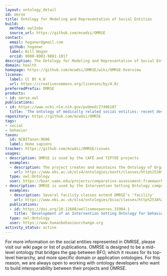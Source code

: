 ```yaml
---
layout: ontology_detail
id: omrse
title: Ontology for Modeling and Representation of Social Entities
build:
  method: owl2obo
  source_url: https://github.com/mcwdsi/OMRSE
contact:
  email: hoganwr@gmail.com
  github: hoganwr
  label: Bill Hogan
  orcid: 0000-0002-9881-1017
description: The Ontology for Modeling and Representation of Social Entities (OMRSE) is an OBO Foundry ontology that represents the various entities that arise from human social interactions, such as social acts, social roles, social groups, and organizations.
domain: health
homepage: https://github.com/mcwdsi/OMRSE/wiki/OMRSE-Overview
license:
  label: CC BY 4.0
  url: https://creativecommons.org/licenses/by/4.0/
preferredPrefix: OMRSE
products:
- id: omrse.owl
publications:
- id: https://www.ncbi.nlm.nih.gov/pubmed/27406187
  title: 'The ontology of medically related social entities: recent developments'
repository: https://github.com/mcwdsi/OMRSE
tags:
- social
- behavior
taxon:
  id: NCBITaxon:9606
  label: Homo sapiens
tracker: https://github.com/mcwdsi/OMRSE/issues
usages:
- description: OMRSE is used by the CAFÊ and TIPTOE projects
  examples:
  - description: The project creates and maintains the Ontology of Organizational Structures of Trauma centers and Trauma systems or OOSTT, which reuses OMRSE terms
    url: https://www.ebi.ac.uk/ols4/ontologies/oostt/classes/http%253A%252F%252Fpurl.obolibrary.org%252Fobo%252FOOSTT_00000089
  type: owl:Ontology
  user: https://boar.uams.edu/projects/comparative-assessment-framework-for-environments-of-trauma-care
- description: OMRSE is used by the Intervention Setting Ontology component of the Behavior Change Intervention Ontology
  examples:
  - description: Several facility classes extend OMRSE's 'facility'
    url: https://www.ebi.ac.uk/ols4/ontologies/bcio/classes/http%253A%252F%252Fhumanbehaviourchange.org%252Fontology%252FBCIO_026022
  publications:
  - id: https://doi.org/10.12688/wellcomeopenres.15904.1
    title: 'Development of an Intervention Setting Ontology for behaviour change: Specifying where interventions take place'
  type: owl:Ontology
  user: https://www.humanbehaviourchange.org
activity_status: active
---
```


For more information on the social entities represented in OMRSE, please visit our wiki page or list of publications. OMRSE is designed to be a mid-level ontology that bridges the gap between BFO, which it reuses for its top-level hierarchy, and more specific domain or application ontologies. For this reason, we are always open to working with ontology developers who want to build interoperability between their projects and OMRSE.
